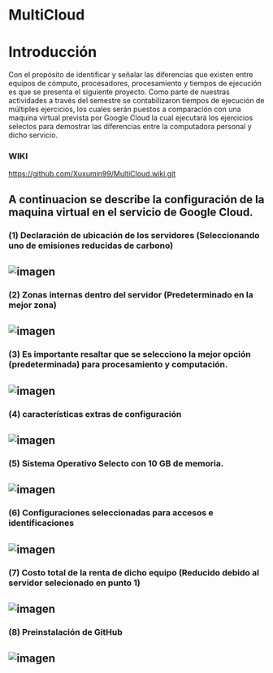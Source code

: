 # MultiCloud
# Introducción

Con el propósito de identificar y señalar las diferencias que existen entre equipos de cómputo, procesadores, procesamiento y tiempos de ejecución es que se presenta el siguiente proyecto. Como parte de nuestras actividades a través del semestre se contabilizaron tiempos de ejecución de múltiples ejercicios, los cuales serán puestos a comparación con una maquina virtual prevista por Google Cloud la cual ejecutará los ejercicios selectos para demostrar las diferencias entre la computadora personal y dicho servicio.

### WIKI 
https://github.com/Xuxumin99/MultiCloud.wiki.git

A continuacion se describe la configuración de la maquina virtual en el servicio de Google Cloud.
&nbsp;
&nbsp;
---

### (1) Declaración de ubicación de los servidores (Seleccionando uno de emisiones reducidas de carbono)

![imagen](https://user-images.githubusercontent.com/97915390/202892416-99ffee9c-6c01-423a-9630-41fab8690a2d.png)
---
### (2)	Zonas internas dentro del servidor (Predeterminado en la mejor zona)

![imagen](https://user-images.githubusercontent.com/97915390/202892428-8afc8a53-3e92-4be7-8793-d22058167020.png)
---
### (3)	Es importante resaltar que se selecciono la mejor opción (predeterminada) para procesamiento y computación.

![imagen](https://user-images.githubusercontent.com/97915390/202892437-ff111dad-8c2c-4269-815b-7f6b7aed038d.png)
---
### (4)	características extras de configuración

![imagen](https://user-images.githubusercontent.com/97915390/202892524-a9425a37-ea14-4302-b669-6af594f7e730.png)
---
### (5)	Sistema Operativo Selecto con 10 GB de memoria.

![imagen](https://user-images.githubusercontent.com/97915390/202892545-caeb022d-7836-4e9c-b157-d817f6cde16f.png)
---
### (6)	Configuraciones seleccionadas para accesos e identificaciones

![imagen](https://user-images.githubusercontent.com/97915390/202892561-b3f1fbc4-bba3-4be7-a6c7-1dde1be3bd69.png)
---
### (7)	Costo total de la renta de dicho equipo (Reducido debido al servidor selecionado en punto 1)

![imagen](https://user-images.githubusercontent.com/97915390/202892569-f7fba58b-0396-4b3e-8854-bb568903453b.png)
---
### (8)	Preinstalación de GitHub

![imagen](https://user-images.githubusercontent.com/97915390/202892591-d46e9bed-5c62-4771-b32f-25c20fc29319.png)
---
